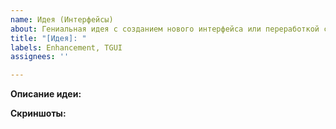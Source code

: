 ```yaml
---
name: Идея (Интерфейсы)
about: Гениальная идея с созданием нового интерфейса или переработкой старого
title: "[Идея]: "
labels: Enhancement, TGUI
assignees: ''

---
```


**Описание идеи:**
<!-- Опишите подробно то, что вы придумали -->

**Скриншоты:**
<!-- Скрины старых интерфейсов, скрины интерфейсов с других серверов, откуда их стянуть или даже из других игр - всё что угодно, что поможет раскрыть идею -->
